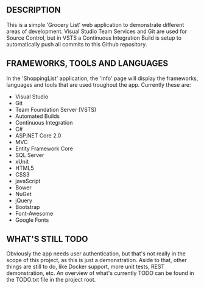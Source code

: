 ## DESCRIPTION

This is a simple 'Grocery List' web application to demonstrate different areas of development. 
Visual Studio Team Services and Git are used for Source Control, but in VSTS a Continuous Integration Build is setup to automatically push all commits to this Github repository.


## FRAMEWORKS, TOOLS AND LANGUAGES

In the 'ShoppingList' application, the 'Info' page will display the frameworks, languages and tools that are used troughout the app. 
Currently these are:

- Visual Studio
- Git
- Team Foundation Server (VSTS)
- Automated Builds
- Continuous Integration
- C#
- ASP.NET Core 2.0
- MVC
- Entity Framework Core
- SQL Server
- xUnit
- HTML5
- CSS3
- javaScript
- Bower
- NuGet
- jQuery
- Bootstrap
- Font-Awesome
- Google Fonts


## WHAT'S STILL TODO

Obviously the app needs user authentication, but that's not really in the scope of this project, as this is just a demonstration.
Aside to that, other things are still to do, like Docker support, more unit tests, REST demonstration, etc. An overview of what's currently TODO can be found in the TODO.txt file in the project root.
